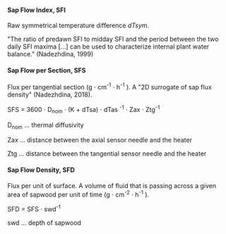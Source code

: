 #### Sap Flow Index, SFI

Raw symmetrical temperature difference *dTsym*.

"The ratio of predawn SFI to midday SFI and the period between the two daily SFI maxima [...] can be used to characterize internal plant water balance." (Nadezhdina, 1999)

#### Sap Flow per Section, SFS

Flux per tangential section (g &#8901; cm<sup>-1</sup> &#8901; h<sup>-1</sup> ). A "2D surrogate of sap flux density" (Nadezhdina, 2018).

SFS = 3600 &#8901; D<sub>nom</sub> &#8901; (K + dTsa) &#8901; dTas <sup>-1</sup> &#8901; Zax &#8901; Ztg<sup>-1</sup>

D<sub>nom</sub> ... thermal diffusivity

Zax ... distance between the axial sensor needle and the heater

Ztg ... distance between the tangential sensor needle and the heater


#### Sap Flow Density, SFD

Flux per unit of surface. A volume of fluid that is passing across a given area of sapwood per unit of time (g &#8901; cm<sup>-2</sup> &#8901; h<sup>-1</sup> ). 

SFD = SFS &#8901;  swd<sup>-1</sup> 

swd ... depth of sapwood

